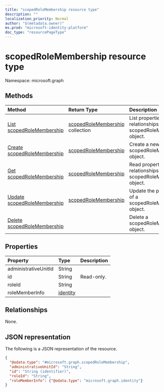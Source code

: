 ```yaml
---
title: "scopedRoleMembership resource type"
description: ""
localization_priority: Normal
author: "$(metadata.owner)"
ms.prod: "microsoft-identity-platform"
doc_type: "resourcePageType"
---
```


# scopedRoleMembership resource type

Namespace: microsoft.graph

## Methods

| Method                                                               | Return Type                                                | Description                                                         |
| :------------------------------------------------------------------- | :--------------------------------------------------------- | :------------------------------------------------------------------ |
| [List scopedRoleMembership](../api/scopedrolemembership-list.md)     | [scopedRoleMembership](scopedRoleMembership.md) collection | List properties and relationships of a scopedRoleMembership object. |
| [Create scopedRoleMembership](../api/scopedrolemembership-create.md) | [scopedRoleMembership](scopedRoleMembership.md)            | Create a new scopedRoleMembership object.                           |
| [Get scopedRoleMembership](../api/scopedrolemembership-get.md)       | [scopedRoleMembership](scopedRoleMembership.md)            | Read properties and relationships of a scopedRoleMembership object. |
| [Update scopedRoleMembership](../api/scopedrolemembership-update.md) | [scopedRoleMembership](scopedRoleMembership.md)            | Update the properties of a scopedRoleMembership object.             |
| [Delete scopedRoleMembership](../api/scopedrolemembership-delete.md) |                                                            | Delete a scopedRoleMembership object.                               |

## Properties

| Property             | Type                                 | Description |
| :------------------- | :----------------------------------- | :---------- |
| administrativeUnitId | String                               |             |
| id                   | String                               | Read-only.  |
| roleId               | String                               |             |
| roleMemberInfo       | [identity](../resources/identity.md) |             |

## Relationships

None.

## JSON representation

The following is a JSON representation of the resource.

<!-- {
  "blockType": "resource",
  "keyProperty": "id",
  "@odata.type": "microsoft.graph.scopedRoleMembership",
  "baseType": "microsoft.graph.entity",
  "openType": False
}
-->

```json
{
  "@odata.type": "#microsoft.graph.scopedRoleMembership",
  "administrativeUnitId": "String",
  "id": "String (identifier)",
  "roleId": "String",
  "roleMemberInfo": {"@odata.type": "microsoft.graph.identity"}
}
```
